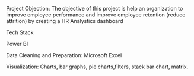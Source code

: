 Project Objection: The objective of this project is help an organization to improve employee performance and improve employee retention (reduce attrition) by creating a HR Analystics dashboard

Tech Stack

Power BI

Data Cleaning and Preparation: Microsoft Excel

Visualization: Charts, bar graphs, pie charts,filters, stack bar chart, matrix.
